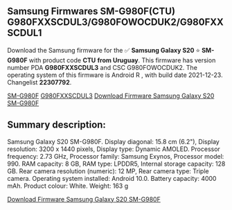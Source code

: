 <h2>Samsung Firmwares SM-G980F(CTU) G980FXXSCDUL3/G980FOWOCDUK2/G980FXXSCDUL1</h2>
Download the Samsung firmware for the ✅ <strong>Samsung Galaxy S20 </strong> ⭐ <strong>SM-G980F</strong> with product code <strong>CTU</strong> <strong> from Uruguay</strong>. This firmware has version number PDA <strong>G980FXXSCDUL3</strong> and CSC G980FOWOCDUK2. The operating system of this firmware is Android R , with build date 2021-12-23. Changelist <strong>22307792</strong>.

[SM-G980F](https://samfirm.shop/samsung/model/SM-G980F)
[G980FXXSCDUL3](https://samfirm.shop/samsung/pda/G980FXXSCDUL3)
[Download Firmware Samsung Galaxy S20 SM-G980F](https://samfirm.shop/samsung/firmware/485075)
<h2>Summary description:</h2>
<p>Samsung Galaxy S20 SM-G980F. Display diagonal: 15.8 cm (6.2"), Display resolution: 3200 x 1440 pixels, Display type: Dynamic AMOLED. Processor frequency: 2.73 GHz, Processor family: Samsung Exynos, Processor model: 990. RAM capacity: 8 GB, RAM type: LPDDR5, Internal storage capacity: 128 GB. Rear camera resolution (numeric): 12 MP, Rear camera type: Triple camera. Operating system installed: Android 10.0. Battery capacity: 4000 mAh. Product colour: White. Weight: 163 g</p>


[Download Firmware Samsung Galaxy S20 SM-G980F](https://samfirm.shop/samsung/firmware/485075)
